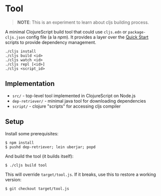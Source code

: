 # Tool

> __NOTE__: This is an experiment to learn about cljs building process.

A minimal ClojureScript build tool that could use `cljs.edn` or
`package-cljs.json` config file (a la _npm_).  It provides a layer over the
[Quick Start] scripts to provide dependency management.

```
./cljs install
./cljs build <id>
./cljs watch <id>
./cljs repl [<id>]
./cljs <script_id>
```

[Quick Start]:https://github.com/clojure/clojurescript/wiki/Quick-Start

## Implementation

- `src/` - top-level tool implemented in ClojureScript on Node.js
- `dep-retriever/` - minimal java tool for downloading dependencies
- `script/` - clojure "scripts" for accessing cljs compiler


## Setup

Install some prerequisites:

```
$ npm install
$ pushd dep-retriever; lein uberjar; popd
```

And build the tool (it builds itself):

```
$ ./cljs build tool
```

This will override `target/tool.js`.  If it breaks, use this to restore a working version:

```
$ git checkout target/tool.js
```

